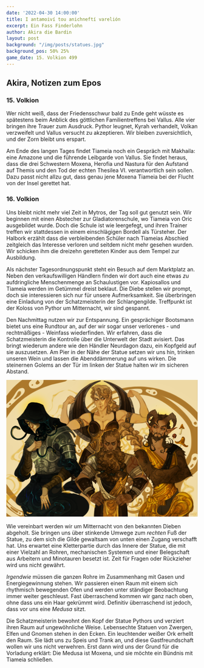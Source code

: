 ```yaml
---
date: '2022-04-30 14:00:00'
title: I antamoiví tou anichneftí varelión
excerpt: Ein Fass Finderlohn
author: Akira die Bardin
layout: post
background: "/img/posts/statues.jpg"
background_pos: 50% 25%
game_date: 15. Volkion 499
---
```


## Akira, Notizen zum Epos

### 15. Volkion

Wer nicht weiß, dass der Friedensschwur bald zu Ende geht wüsste es spätestens beim Anblick des göttlichen Familientreffens bei Vallus. Alle vier bringen ihre Trauer zum Ausdruck. Pythor leugnet, Kyrah verhandelt, Volkan verzweifelt und Vallus versucht zu akzeptieren. Wir bleiben zuversichtlich, und der Zorn bleibt uns erspart.

Am Ende des langen Tages findet Tiameia noch ein Gespräch mit Makhaila: eine Amazone und die führende Leibgarde von Vallus. Sie findet heraus, dass die drei Schwestern Moxena, Herofia und Nastura für den Aufstand auf Themis und den Tod der echten Thesilea VI. verantwortlich sein sollen. Dazu passt nicht allzu gut, dass genau jene Moxena Tiameia bei der Flucht von der Insel gerettet hat.

### 16. Volkion

Uns bleibt nicht mehr viel Zeit in Mytros, der Tag soll gut genutzt sein. Wir beginnen mit einen Abstecher zur Gladiatorenschule, wo Tiameia von Oric ausgebildet wurde. Doch die Schule ist wie leergefegt, und ihren Trainer treffen wir stattdessen in einem einschlägigen Bordell als Türsteher. Der Halbork erzählt dass die verbleibenden Schüler nach Tiameias Abschied zeitgleich das Interesse verloren und seitdem nicht mehr gesehen wurden. Wir schicken ihm die dreizehn geretteten Kinder aus dem Tempel zur Ausbildung.

Als nächster Tagesordnungspunkt steht ein Besuch auf dem Marktplatz an. Neben den verkaufswilligen Händlern finden wir dort auch eine etwas _zu_ aufdringliche Menschenmenge an Schaulustigen vor. Kapiosallos und Tiameia werden im Getümmel dreist beklaut. Die Diebe stellen wir prompt, doch sie interessieren sich nur für unsere Aufmerksamkeit. Sie überbringen eine Einladung von der Schatzmeisterin der Schlangengilde. Treffpunkt ist der Koloss von Pythor um Mitternacht, wir sind gespannt.

Den Nachmittag nutzen wir zur Entspannung. Ein gesprächiger Bootsmann bietet uns eine Rundtour an, auf der wir sogar unser verlorenes - und rechtmäßiges - Weinfass wiederfinden. Wir erfahren, dass die Schatzmeisterin die Kontrolle über die Unterwelt der Stadt avisiert. Das bringt wiederum andere wie den Händler Neurdagon dazu, ein Kopfgeld auf sie auszusetzen. Am Pier in der Nähe der Statue setzen wir uns hin, trinken unseren Wein und lassen die Abenddämmerung auf uns wirken. Die steinernen Golems an der Tür im linken der Statue halten wir im sicheren Abstand.

<img src="/img/posts/group art with signature small.png" class="group-cover-image">
<style>
@media (min-width: 620px) {
  .post img.group-cover-image{
    transform: scale(1.5);
    margin: 150px auto;
  }
}
</style>

Wie vereinbart werden wir um Mitternacht von den bekannten Dieben abgeholt. Sie bringen uns über stinkende Umwege zum _rechten_ Fuß der Statue, zu dem sich die Gilde gewaltsam von unten einen Zugang verschafft hat. Uns erwartet eine Kletterpartie durch das Innere der Statue, die mit einer Vielzahl an Rohren, mechanischen Systemen und einer Belegschaft aus Arbeitern und Minotauren besetzt ist. Zeit für Fragen oder Rückzieher wird uns nicht gewährt.

_Irgendwie_ müssen die ganzen Rohre im Zusammenhang mit Gasen und Energiegewinnung stehen. Wir passieren einen Raum mit einem sich rhythmisch bewegenden Ofen und werden unter ständiger Beobachtung immer weiter geschleust. Fast überraschend kommen wir ganz nach oben, ohne dass uns ein Haar gekrümmt wird. Definitiv überraschend ist jedoch, dass vor uns eine _Medusa_ sitzt.

Die Schatzmeisterin bewohnt den Kopf der Statue Pythors und verziert ihren Raum auf ungewöhnliche Weise. Lebensechte Statuen von Zwergen, Elfen und Gnomen stehen in den Ecken. Ein leuchtender weißer Ork erhellt den Raum. Sie lädt uns zu Speis und Trank an, und diese Gastfreundschaft wollen wir uns nicht verwehren. Erst dann wird uns der Grund für die Vorladung erklärt: Die Medusa ist Moxena, und sie möchte ein Bündnis mit Tiameia schließen.
